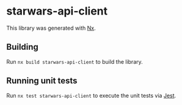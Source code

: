 # starwars-api-client

This library was generated with [Nx](https://nx.dev).

## Building

Run `nx build starwars-api-client` to build the library.

## Running unit tests

Run `nx test starwars-api-client` to execute the unit tests via [Jest](https://jestjs.io).
